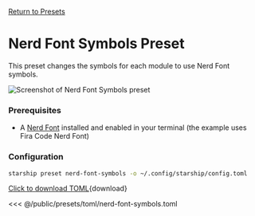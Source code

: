 [Return to Presets](./#nerd-font-symbols)

# Nerd Font Symbols Preset

This preset changes the symbols for each module to use Nerd Font symbols.

![Screenshot of Nerd Font Symbols preset](/presets/img/nerd-font-symbols.png)

### Prerequisites

- A [Nerd Font](https://www.nerdfonts.com/) installed and enabled in your terminal (the example uses Fira Code Nerd Font)

### Configuration

```sh
starship preset nerd-font-symbols -o ~/.config/starship/config.toml
```

[Click to download TOML](/presets/toml/nerd-font-symbols.toml){download}

<<< @/public/presets/toml/nerd-font-symbols.toml
